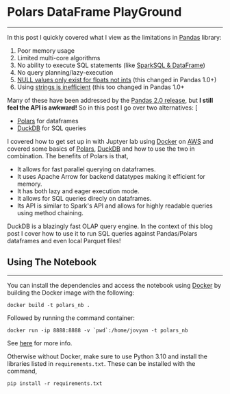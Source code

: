 # Polars DataFrame PlayGround
-------------------

In this post I quickly covered what I view as the limitations in [Pandas](https://pandas.pydata.org/) library:


1. Poor memory usage
2. Limited multi-core algorithms
3. No ability to execute SQL statements (like [SparkSQL & DataFrame](https://spark.apache.org/sql/))
4. No query planning/lazy-execution
5. [NULL values only exist for floats not ints](https://pandas.pydata.org/docs/user_guide/integer_na.html) (this changed in Pandas 1.0+)
6. Using [strings is inefficient](https://pandas.pydata.org/docs/user_guide/text.html) (this too changed in Pandas 1.0+
    
Many of these have been addressed by the [Pandas 2.0 release](https://pandas.pydata.org/docs/dev/whatsnew/v2.0.0.html), but **I still feel the API is awkward!** So in this post I go over two alternatives: [

* [Polars](https://www.pola.rs/) for dataframes
* [DuckDB](https://duckdb.org/) for SQL queries

I covered how to get set up in with 
Juptyer lab using [Docker](https://www.docker.com/) on [AWS](https://aws.amazon.com/) and covered some basics of [Polars](https://www.pola.rs/), [DuckDB](https://duckdb.org/) and how to use the two in combination. The benefits of Polars is that,

* It allows for fast parallel querying on dataframes.
* It uses Apache Arrow for backend datatypes making it efficient for memory.
* It has both lazy and eager execution mode.
* It allows for SQL queries direcly on dataframes.
* Its API is similar to Spark's API and allows for highly readable queries using method chaining.

DuckDB is a blazingly fast OLAP query engine. In the context of this blog post I cover how to use it to run SQL queries against Pandas/Polars dataframes and even local Parquet files!


## Using The Notebook
----------
You can install the dependencies and access the notebook using <a href="https://www.docker.com/">Docker</a> by building the Docker image with the following:

	docker build -t polars_nb .

Followed by running the command container:

	docker run -ip 8888:8888 -v `pwd`:/home/jovyan -t polars_nb

See <a href="https://jupyter-docker-stacks.readthedocs.io/en/latest/index.html">here</a> for more info. 

Otherwise without Docker, make sure to use Python 3.10 and install the libraries listed in <code>requirements.txt</code>.  These can be installed with the command,

	pip install -r requirements.txt